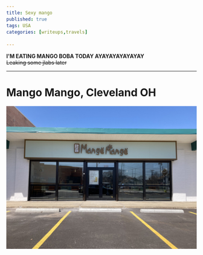 ```yaml
---
title: Sexy mango
published: true
tags: USA
categories: [writeups,travels]

---
```

**I'M EATING MANGO BOBA TODAY AYAYAYAYAYAYAY**
<br>~~Leaking some jlabs later~~

---

<h1>Mango Mango, Cleveland OH</h1>

![Mango Mango](/assets/images/20220417_103805.jpg)
